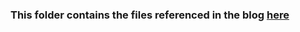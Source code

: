 ### This folder contains the files referenced in the blog [here](https://docs.tansive.io/blog/implementing-defense-prompt-injection-attacks-mcp)
